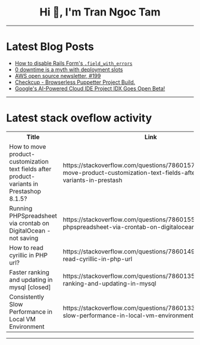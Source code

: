 <h1 align="center">Hi 👋, I'm Tran Ngoc Tam</h1>

---

# Latest Blog Posts 
<!-- BLOG-POST-LIST:START -->
- [How to disable Rails Form&#39;s `.field_with_errors`](https://dev.to/railsdesigner/how-to-disable-rails-forms-fieldwitherrors-2mbj)
- [0 downtime is a myth with deployment slots](https://dev.to/c0dingpanda/0-downtime-is-a-myth-with-deployment-slots-3o7j)
- [AWS open source newsletter, #199](https://dev.to/aws/aws-open-source-newsletter-199-4ed7)
- [Checkcup - Browserless Puppetter Project Build.](https://dev.to/priyanshuverma/checkcup-browserless-puppetter-project-build-1ga6)
- [Google&#39;s AI-Powered Cloud IDE Project IDX Goes Open Beta!](https://dev.to/devarshishimpi/googles-ai-powered-cloud-ide-project-idx-goes-open-beta-3lgl)
<!-- BLOG-POST-LIST:END -->

---

# Latest stack oveflow activity
<table>
  <tr><th>Title</th><th>Link</th></tr>
  <!-- STACKOVERFLOW:START --><tr><td>How to move product-customization text fields after product-variants in Prestashop 8.1.5?</td><td>https://stackoverflow.com/questions/78601578/how-to-move-product-customization-text-fields-after-product-variants-in-prestash</td></tr><tr><td>Running PHPSpreadsheet via crontab on DigitalOcean - not saving</td><td>https://stackoverflow.com/questions/78601553/running-phpspreadsheet-via-crontab-on-digitalocean-not-saving</td></tr><tr><td>How to read cyrillic in PHP url?</td><td>https://stackoverflow.com/questions/78601499/how-to-read-cyrillic-in-php-url</td></tr><tr><td>Faster ranking and updating in mysql [closed]</td><td>https://stackoverflow.com/questions/78601352/faster-ranking-and-updating-in-mysql</td></tr><tr><td>Consistently Slow Performance in Local VM Environment</td><td>https://stackoverflow.com/questions/78601333/consistently-slow-performance-in-local-vm-environment</td></tr><!-- STACKOVERFLOW:END -->
</table>

---



